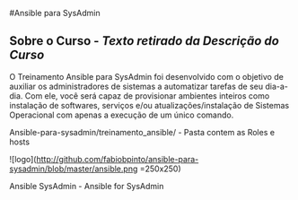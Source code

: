 #Ansible para SysAdmin

## Sobre o Curso - *Texto retirado da Descrição do Curso*
O Treinamento Ansible para SysAdmin foi desenvolvido com o objetivo de auxiliar os administradores de sistemas a automatizar tarefas de seu dia-a-dia. Com ele, você será capaz de provisionar ambientes inteiros como instalação de softwares, serviços e/ou atualizações/instalação de Sistemas Operacional com apenas a execução de um único comando.

Ansible-para-sysadmin/treinamento_ansible/ - Pasta contem as Roles e hosts

![logo](http://github.com/fabiobpinto/ansible-para-sysadmin/blob/master/ansible.png =250x250)

Ansible SysAdmin - Ansible for SysAdmin
